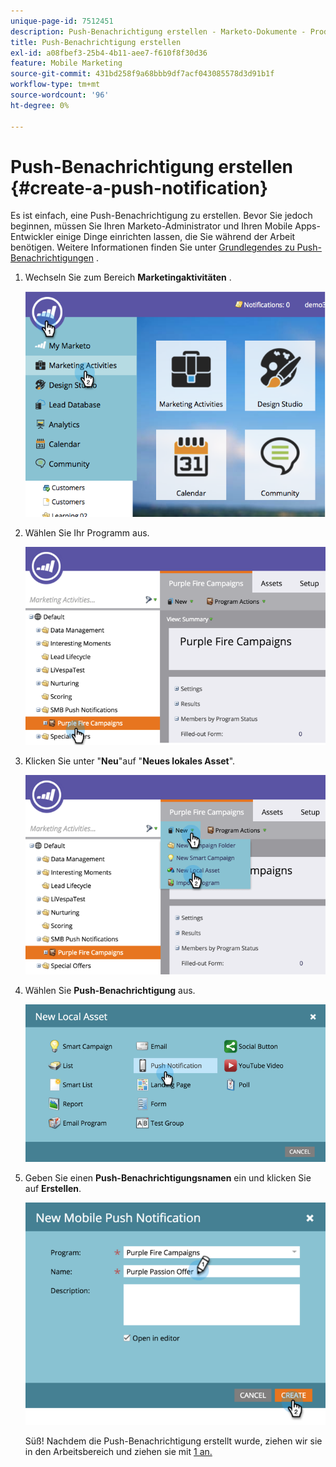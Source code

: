 ```yaml
---
unique-page-id: 7512451
description: Push-Benachrichtigung erstellen - Marketo-Dokumente - Produktdokumentation
title: Push-Benachrichtigung erstellen
exl-id: a08fbef3-25b4-4b11-aee7-f610f8f30d36
feature: Mobile Marketing
source-git-commit: 431bd258f9a68bbb9df7acf043085578d3d91b1f
workflow-type: tm+mt
source-wordcount: '96'
ht-degree: 0%

---
```


# Push-Benachrichtigung erstellen {#create-a-push-notification}

Es ist einfach, eine Push-Benachrichtigung zu erstellen. Bevor Sie jedoch beginnen, müssen Sie Ihren Marketo-Administrator und Ihren Mobile Apps-Entwickler einige Dinge einrichten lassen, die Sie während der Arbeit benötigen. Weitere Informationen finden Sie unter [Grundlegendes zu Push-Benachrichtigungen](/help/marketo/product-docs/mobile-marketing/push-notifications/understanding-push-notifications.md) .

1. Wechseln Sie zum Bereich **Marketingaktivitäten** .

   ![](assets/image2015-4-22-18-3a46-3a14.png)

1. Wählen Sie Ihr Programm aus.

   ![](assets/image2015-4-23-13-3a31-3a43.png)

1. Klicken Sie unter &quot;**Neu**&quot;auf &quot;**Neues lokales Asset**&quot;.

   ![](assets/image2015-4-23-13-3a33-3a20.png)

1. Wählen Sie **Push-Benachrichtigung** aus.

   ![](assets/image2015-4-23-13-3a35-3a6.png)

1. Geben Sie einen **Push-Benachrichtigungsnamen** ein und klicken Sie auf **Erstellen**.

   ![](assets/image2015-4-23-13-3a36-3a56.png)

   Süß! Nachdem die Push-Benachrichtigung erstellt wurde, ziehen wir sie in den Arbeitsbereich und ziehen sie mit [1 an.](/help/marketo/product-docs/mobile-marketing/push-notifications/configure-mobile-push-notification.md)
